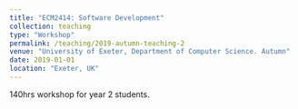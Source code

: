 ```yaml
---
title: "ECM2414: Software Development"
collection: teaching
type: "Workshop"
permalink: /teaching/2019-autumn-teaching-2
venue: "University of Exeter, Department of Computer Science. Autumn"
date: 2019-01-01
location: "Exeter, UK"
---
```

140hrs workshop for year 2 students.


